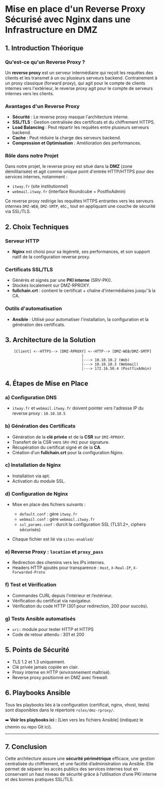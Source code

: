 # Mise en place d'un Reverse Proxy Sécurisé avec Nginx dans une Infrastructure en DMZ

## 1. Introduction Théorique

### Qu'est-ce qu'un Reverse Proxy ?

Un **reverse proxy** est un serveur intermédiaire qui reçoit les requêtes des clients et les transmet à un ou plusieurs serveurs backend. Contrairement à un proxy classique (forward proxy), qui agit pour le compte de clients internes vers l'extérieur, le reverse proxy agit pour le compte de serveurs internes vers les clients.

### Avantages d'un Reverse Proxy

* **Sécurité** : Le reverse proxy masque l'architecture interne.
* **SSL/TLS** : Gestion centralisée des certificats et du chiffrement HTTPS.
* **Load Balancing** : Peut répartir les requêtes entre plusieurs serveurs backend.
* **Cache** : Peut réduire la charge des serveurs backend.
* **Compression et Optimisation** : Amélioration des performances.

### Rôle dans notre Projet

Dans notre projet, le reverse proxy est situé dans la **DMZ** (zone démilitarisée) et agit comme unique point d'entrée HTTP/HTTPS pour des services internes, notamment :

* `itway.fr` (site institutionnel)
* `webmail.itway.fr` (interface Roundcube + PostfixAdmin)

Ce reverse proxy redirige les requêtes HTTPS entrantes vers les serveurs internes `DMZ-WEB`, `DMZ-SMTP`, etc., tout en appliquant une couche de sécurité via SSL/TLS.

## 2. Choix Techniques

### Serveur HTTP

* **Nginx** est choisi pour sa légèreté, ses performances, et son support natif de la configuration reverse proxy.

### Certificats SSL/TLS

* Générés et signés par une **PKI interne** (SRV-PKI).
* Stockés localement sur DMZ-RPROXY.
* **fullchain.crt** : contient le certificat + chaîne d'intermédiaires jusqu'’à la CA.

### Outils d'automatisation

* **Ansible** : Utilisé pour automatiser l'installation, la configuration et la génération des certificats.

## 3. Architecture de la Solution

```
    [Client] <--HTTPS--> [DMZ-RPROXY] <--HTTP--> [DMZ-WEB/DMZ-SMTP]
                                   |
                                   |---> 10.10.10.2 (Web)
                                   |---> 10.10.10.3 (Webmail)
                                   |---> 172.16.50.4 (PostfixAdmin)
```

## 4. Étapes de Mise en Place

### a) Configuration DNS

* `itway.fr` et `webmail.itway.fr` doivent pointer vers l'adresse IP du reverse proxy : `10.10.10.5`

### b) Génération des Certificats

* Génération de la **clé privée** et de la **CSR** sur `DMZ-RPROXY`.
* Transfert de la CSR vers `SRV-PKI` pour signature.
* Récupération du certificat signé et de la **CA**.
* Création d'un **fullchain.crt** pour la configuration Nginx.

### c) Installation de Nginx

* Installation via apt.
* Activation du module SSL.

### d) Configuration de Nginx

* Mise en place des fichiers suivants :

  * `default.conf` : gère `itway.fr`
  * `webmail.conf` : gère `webmail.itway.fr`
  * `ssl_params.conf` : durcit la configuration SSL (TLS1.2+, ciphers sécurisés)
* Chaque fichier est lié via `sites-enabled/`

### e) Reverse Proxy : `location` et `proxy_pass`

* Redirection des chemins vers les IPs internes.
* Headers HTTP ajoutés pour transparence : `Host`, `X-Real-IP`, `X-Forwarded-Proto`

### f) Test et Vérification

* Commandes CURL depuis l’intérieur et l’extérieur.
* Vérification du certificat via navigateur.
* Vérification du code HTTP (301 pour redirection, 200 pour succès).

### g) Tests Ansible automatisés

* `uri:` module pour tester HTTP et HTTPS
* Code de retour attendu : 301 et 200

## 5. Points de Sécurité

* TLS 1.2 et 1.3 uniquement.
* Clé privée jamais copiée en clair.
* Proxy interne en HTTP (environnement maîtrisé).
* Reverse proxy positionné en DMZ avec firewall.

## 6. Playbooks Ansible

Tous les playbooks liés à la configuration (certificat, nginx, vhost, tests) sont disponibles dans le répertoire `roles/dmz-rproxy/`.

➡️ **Voir les playbooks ici :** \[Lien vers les fichiers Ansible] (indiquez le chemin ou repo Git ici).

---

## 7. Conclusion

Cette architecture assure une **sécurité périmétrique** efficace, une gestion centralisée du chiffrement, et une facilité d’administration via Ansible. Elle permet de séparer les accès publics des services internes tout en conservant un haut niveau de sécurité grâce à l’utilisation d’une PKI interne et des bonnes pratiques SSL/TLS.
